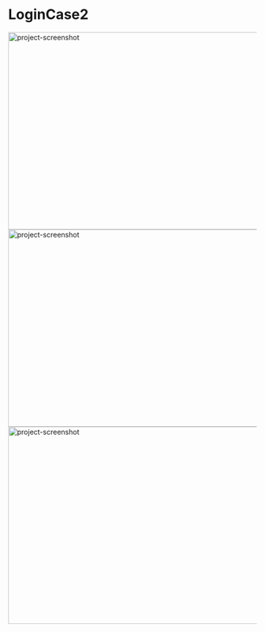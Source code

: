 # LoginCase2

<img style="width:700px"  src="https://github.com/enes-tanis/LoginCase2/assets/113691478/f521add1-6eb8-4a6d-9272-177196d387ed" alt="project-screenshot" width="400" height="400/">

<img style="width:700px"  src="https://github.com/enes-tanis/LoginCase2/assets/113691478/895e7038-96f5-4961-bacc-64a6575cb389" alt="project-screenshot" width="400" height="400/">

<img style="width:700px"  src="https://github.com/enes-tanis/LoginCase2/assets/113691478/b347154a-c026-4b2e-bc3d-e0c220e23355" alt="project-screenshot" width="400" height="400/">


